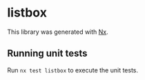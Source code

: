 # listbox

This library was generated with [Nx](https://nx.dev).

## Running unit tests

Run `nx test listbox` to execute the unit tests.
